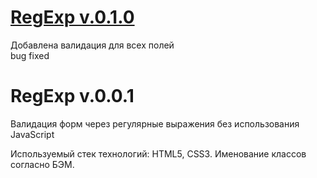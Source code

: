 # [RegExp v.0.1.0](http://www.350str.github.io) 

Добавлена валидация для всех полей  
bug fixed

# RegExp v.0.0.1

Валидация форм через регулярные выражения без использования JavaScript  

Используемый стек технологий: HTML5, CSS3. Именование классов согласно БЭМ.